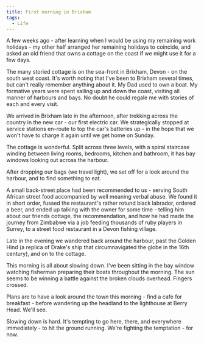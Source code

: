 ```yaml
---
title: First morning in Brixham
tags:
  - Life
---
```


A few weeks ago - after learning when I would be using my remaining work holidays - my other half arranged her remaining holidays to coincide, and asked an old friend that owns a cottage on the coast if we might use it for a few days.

The many storied cottage is on the sea-front in Brixham, Devon - on the south west coast. It's worth noting that I've been to Brixham several times, but can't really remember anything about it. My Dad used to own a boat. My formative years were spent sailing up and down the coast, visiting all manner of harbours and bays. No doubt he could regale me with stories of each and every visit.

We arrived in Brixham late in the afternoon, after trekking across the country in the new car - our first electric car. We strategically stopped at service stations en-route to top the car's batteries up - in the hope that we won't have to charge it again until we get home on Sunday.

The cottage is wonderful. Split across three levels, with a spiral staircase winding between living rooms, bedrooms, kitchen and bathroom, it has bay windows looking out across the harbour.

After dropping our bags (we travel light), we set off for a look around the harbour, and to find something to eat.

A small back-street place had been recommended to us - serving South African street food accompanied by well meaning verbal abuse. We found it in short order, fussed the restaurant's rather rotund black labrador, ordered a beer, and ended up talking with the owner for some time - telling him about our friends cottage, the recommendation, and how he had made the journey from Zimbabwe via a job feeding thousands of ruby players in Surrey, to a street food restaurant in a Devon fishing village.

Late in the evening we wandered back around the harbour, past the Golden Hind (a replica of Drake's ship that circumnavigated the globe in the 16th century), and on to the cottage.

This morning is all about slowing down. I've been sitting in the bay window watching fisherman preparing their boats throughout the morning. The sun seems to be winning a battle against the broken clouds overhead. Fingers crossed.

Plans are to have a look around the town this morning - find a cafe for breakfast - before wandering up the headland to the lighthouse at Berry Head. We'll see.

Slowing down is hard. It's tempting to go here, there, and everywhere immediately - to hit the ground running. We're fighting the temptation - for now.